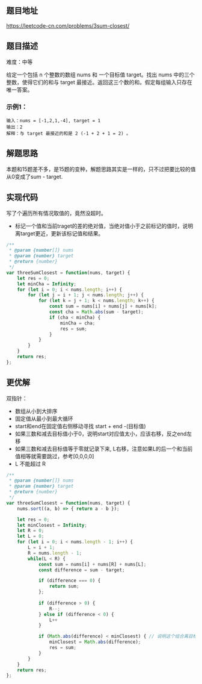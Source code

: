 ## 题目地址

https://leetcode-cn.com/problems/3sum-closest/

## 题目描述

难度：中等

给定一个包括 n 个整数的数组 nums 和 一个目标值 target。找出 nums 中的三个整数，使得它们的和与 target 最接近。返回这三个数的和。假定每组输入只存在唯一答案。

### 示例1：

```
输入：nums = [-1,2,1,-4], target = 1
输出：2
解释：与 target 最接近的和是 2 (-1 + 2 + 1 = 2) 。
```

## 解题思路

本题和15题差不多，是15题的变种，解题思路其实是一样的，只不过把要比较的值从0变成了sum - target.

## 实现代码

写了个遍历所有情况取值的，竟然没超时。

- 标记一个值和当前traget的差的绝对值，当绝对值小于之前标记的值时，说明离target更近，更新该标记值和结果。

```js
/**
 * @param {number[]} nums
 * @param {number} target
 * @return {number}
 */
var threeSumClosest = function(nums, target) {
    let res = 0;
    let minCha = Infinity;
    for (let i = 0; i < nums.length; i++) {
        for (let j = i + 1; j < nums.length; j++) {
            for (let k = j + 1; k < nums.length; k++) {
                const sum = nums[i] + nums[j] + nums[k];
                const cha = Math.abs(sum - target);
                if (cha < minCha) {
                    minCha = cha;
                    res = sum;
                }
            }
        }
    }
    return res;
};
```

## 更优解

双指针：
- 数组从小到大排序
- 固定值从最小到最大循环
- start和end在固定值右侧移动寻找 start + end -(目标值)
- 如果三数和减去目标值小于0，说明start对应值太小，应该右移，反之end左移
- 如果三数和减去目标值等于零就记录下来, L右移，注意如果L的后一个和当前值相等就需要跳过，参考[0,0,0,0]
- L 不能超过 R

```js
/**
 * @param {number[]} nums
 * @param {number} target
 * @return {number}
 */
var threeSumClosest = function(nums, target) {
    nums.sort((a, b) => { return a - b });

    let res = 0;
    let minClosest = Infinity;
    let R = 0;
    let L = 0;
    for (let i = 0; i < nums.length - 1; i++) {
        L = i + 1;
        R = nums.length - 1;
        while(L < R) {
            const sum = nums[i] + nums[R] + nums[L];
            const difference = sum - target;

            if (difference === 0) {
                return sum;
            };
            
            if (difference > 0) {
                R--;
            } else if (difference < 0) {
                L++
            }

            if (Math.abs(difference) < minClosest) { // 说明这个组合离目标值更近
                minClosest = Math.abs(difference);
                res = sum;
            }   
        }
    }
    return res;
};

```

